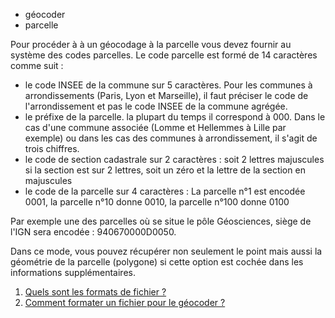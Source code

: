 - géocoder
- parcelle

Pour procéder à à un géocodage à la parcelle vous devez fournir au système des codes parcelles.
Le code parcelle est formé de 14 caractères comme suit :
- le code INSEE de la commune sur 5 caractères. Pour les communes à arrondissements (Paris, Lyon et Marseille), il faut préciser le code de l'arrondissement et pas le code INSEE de la commune agrégée.
- le préfixe de la parcelle. la plupart du temps il correspond à 000. Dans le cas d'une commune associée (Lomme et Hellemmes à Lille par exemple) ou dans les cas des communes à arrondissement, il s'agit de trois chiffres.
- le code de section cadastrale sur 2 caractères : soit 2 lettres majuscules si la section est sur 2 lettres, soit un zéro et la lettre de la section en majuscules
- le code de la parcelle sur 4 caractères : La parcelle n°1 est encodée 0001, la parcelle n°10 donne 0010, la parcelle n°100 donne 0100

Par exemple une des parcelles où se situe le pôle Géosciences, siège de l'IGN sera encodée : 940670000D0050.

Dans ce mode, vous pouvez récupérer non seulement le point mais aussi la géométrie de la parcelle (polygone) si cette option est cochée dans les informations supplémentaires.

1. [Quels sont les formats de fichier ?](./les_fichiers_pour_le_géocodage.md)
2. [Comment formater un fichier pour le géocoder ?](./Comment_formater_un_fichier_pour_le_géocoder.md)